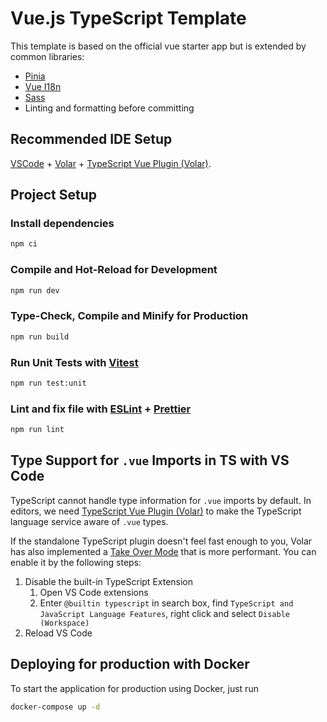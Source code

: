 # Vue.js TypeScript Template

This template is based on the official vue starter app but is extended by common libraries:

- [Pinia](https://pinia.vuejs.org)
- [Vue I18n](https://vue-i18n.intlify.dev)
- [Sass](https://sass-lang.com)
- Linting and formatting before committing

## Recommended IDE Setup

[VSCode](https://code.visualstudio.com/) + [Volar](https://marketplace.visualstudio.com/items?itemName=Vue.volar) + [TypeScript Vue Plugin (Volar)](https://marketplace.visualstudio.com/items?itemName=Vue.vscode-typescript-vue-plugin).

## Project Setup

### Install dependencies

```sh
npm ci
```

### Compile and Hot-Reload for Development

```sh
npm run dev
```

### Type-Check, Compile and Minify for Production

```sh
npm run build
```

### Run Unit Tests with [Vitest](https://vitest.dev/)

```sh
npm run test:unit
```

### Lint and fix file with [ESLint](https://eslint.org/) + [Prettier](https://prettier.io/)

```sh
npm run lint
```

## Type Support for `.vue` Imports in TS with VS Code

TypeScript cannot handle type information for `.vue` imports by default. In editors, we need [TypeScript Vue Plugin (Volar)](https://marketplace.visualstudio.com/items?itemName=Vue.vscode-typescript-vue-plugin) to make the TypeScript language service aware of `.vue` types.

If the standalone TypeScript plugin doesn't feel fast enough to you, Volar has also implemented a [Take Over Mode](https://github.com/johnsoncodehk/volar/discussions/471#discussioncomment-1361669) that is more performant. You can enable it by the following steps:

1. Disable the built-in TypeScript Extension
   1. Open VS Code extensions
   2. Enter `@builtin typescript` in search box, find `TypeScript and JavaScript Language Features`, right click and select `Disable (Workspace)`
2. Reload VS Code

## Deploying for production with Docker

To start the application for production using Docker, just run

```sh
docker-compose up -d
```
